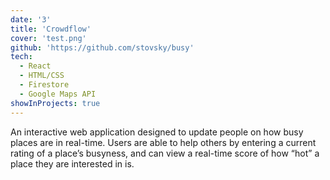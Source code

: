 ```yaml
---
date: '3'
title: 'Crowdflow'
cover: 'test.png'
github: 'https://github.com/stovsky/busy'
tech:
  - React
  - HTML/CSS
  - Firestore
  - Google Maps API
showInProjects: true
---
```


An interactive web application designed to update people on how busy places are in real-time. Users are able to help others by entering a current rating of a place’s busyness, and can view a real-time score of how “hot” a place they are interested in is.
